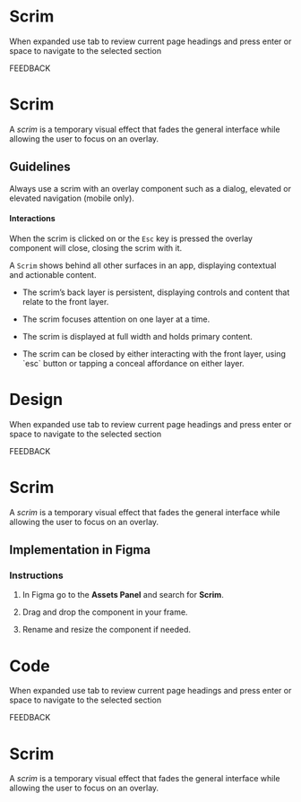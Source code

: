 # Scrim

When expanded use tab to review current page headings and press enter or space to navigate to the selected section

FEEDBACK

# Scrim

A _scrim_ is a temporary visual effect that fades the general interface while allowing the user to focus on an overlay.

## Guidelines

Always use a scrim with an overlay component such as a dialog, elevated  or elevated navigation  (mobile only).

#### Interactions

When the scrim is clicked on or the `Esc` key is pressed the overlay component will close, closing the scrim with it.

A `Scrim` shows behind all other surfaces in an app, displaying contextual and actionable content.

-   The scrim’s back layer is persistent, displaying controls and content that relate to the front layer.
    
-   The scrim focuses attention on one layer at a time.
    
-   The scrim is displayed at full width and holds primary content.
    
-   The scrim can be closed by either interacting with the front layer, using \`esc\` button or tapping a conceal affordance on either layer.



# Design

When expanded use tab to review current page headings and press enter or space to navigate to the selected section

FEEDBACK

# Scrim

A _scrim_ is a temporary visual effect that fades the general interface while allowing the user to focus on an overlay.

## Implementation in Figma

### Instructions

1.  In Figma go to the **Assets Panel** and search for **Scrim**.
    
2.  Drag and drop the component in your frame.
    
3.  Rename and resize the component if needed.



# Code

When expanded use tab to review current page headings and press enter or space to navigate to the selected section

FEEDBACK

# Scrim

A _scrim_ is a temporary visual effect that fades the general interface while allowing the user to focus on an overlay.